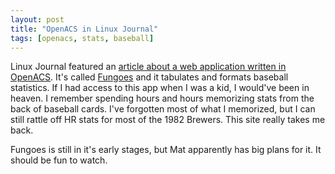 ```yaml
---
layout: post
title: "OpenACS in Linux Journal"
tags: [openacs, stats, baseball]
---
```


Linux Journal featured an [article about a web application written in OpenACS](http://www.linuxjournal.com/article/8986). It's called [Fungoes](http://fungoes.mek.cc/) and it tabulates and formats baseball statistics. If I had access to this app when I was a kid, I would've been in heaven. I remember spending hours and hours memorizing stats from the back of baseball cards. I've forgotten most of what I memorized, but I can still rattle off HR stats for most of the 1982 Brewers. This site really takes me back.

Fungoes is still in it's early stages, but Mat apparently has big plans for it. It should be fun to watch.